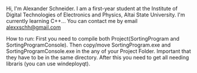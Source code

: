 Hi, I'm Alexander Schneider.
I am a first-year student at the Institute of Digital Technologies of Electronics and Physics, Altai State University.
I'm currently learning C++...
You can contact me by email alexxschh@gmail.com

How to run:
First you need to compile both Project(SortingProgram and SortingProgramConsole).
Then copy/move SortingProgram.exe and SortingProgramConsole.exe in the any of your Project Folder.
Important that they have to be in the same directory.
After this you need to get all needing libraris (you can use windeployqt).
